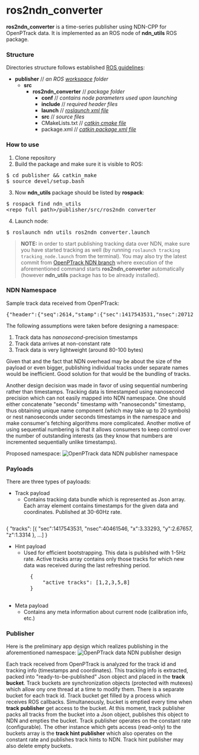 # ros2ndn_converter

**ros2ndn_converter** is a time-series publisher using NDN-CPP for OpenPTrack data. It is implemented as an ROS node of **ndn_utils** ROS package.

### Structure
Directories structure follows established [ROS guidelines](http://wiki.ros.org/ROS/Tutorials/CreatingPackage): 
 - **publisher** // _an ROS [workspace](http://wiki.ros.org/catkin/workspaces) folder_
    -  **src**
        -  **ros2ndn_converter** // _package folder_
            -  **conf** // _contains node parameters used upon launching_
            -  **include**  // _required header files_
            -  **launch**   // _[roslaunch xml file](http://wiki.ros.org/roslaunch/XML)_
            -  **src**  // _source files_
            -  CMakeLists.txt // _[catkin cmake file](http://wiki.ros.org/catkin/CMakeLists.txt)_
            -  package.xml  // _[catkin package xml file](http://wiki.ros.org/catkin/package.xml)_

### How to use
1. Clone repository
2. Build the package and make sure it is visible to ROS:
<pre>
$ cd publisher && catkin_make
$ source devel/setup.bash
</pre>
3. Now **ndn_utils** package should be listed by **rospack**:
<pre>
$ rospack find ndn_utils
&lt;repo_full_path&gt;/publisher/src/ros2ndn_converter
</pre>
4. Launch node:
<pre>
$ roslaunch ndn_utils ros2ndn_converter.launch
</pre>

> **NOTE:** in order to start publishing tracking data over NDN, make sure you have started tracking as well (by running `roslaunch tracking tracking_node.launch` from the terminal). You may also try the latest commit from [OpenPTrack NDN branch](https://github.com/OpenPTrack/open_ptrack/tree/ndn) where execution of the aforementioned command starts **ros2ndn_converter** automatically (however **ndn_utils** package has to be already installed).

### NDN Namespace
Sample track data received from OpenPTrack:
<pre>
{"header":{"seq":2614,"stamp":{"sec":1417543531,"nsec":207120105},"frame_id":"world"},"tracks":[{"id":4,"x":3.79707,"y":2.75168,"height":1.43847}]}
</pre>

The following assumptions were taken before designing a namespace:
1. Track data has _nanosecond_-precision timestamps
2. Track data arrives at non-constant rate
3. Track data is very lightweight (around 80-100 bytes)

Given that and the fact that NDN overhead may be about the size of the payload or even bigger, publishing individual tracks under separate names would be inefficient. Good solution for that would be the bundling of tracks.

Another design decision was made in favor of using sequential numbering rather than timestamps. Tracking data is timestamped using nanosecond precision which can not easily mapped into NDN namespace. One should either concatenate "seconds" timestamp with "nanoseconds" timestamp, thus obtaining unique name component (which may take up to 20 symbols) or nest nanoseconds under seconds timestamps in the namespace and make consumer's fetching algorithms more complicated. Another motive of using sequential numbering is that it allows consumers to keep control over the number of outstanding interests (as they know that numbers are incremented sequentially unlike timestamps).

Proposed namespace:
![OpenPTrack data NDN publisher namespace](https://raw.githubusercontent.com/named-data/ndn-opt/master/publisher/res/namespace.png)

### Payloads
There are three types of payloads:
- Track payload
    - Contains tracking data bundle which is represented as Json array. Each array element contains timestamps for the given data and coordinates. Published at 30-60Hz rate.
        <pre>
{
"tracks": [{
	        "sec":1417543531,
	        "nsec":40461546,
	        "x":3.33293,
	        "y":2.67657,
	        "z":1.3314
            },
            ...]
}
        </pre>
- Hint payload
    - Used for efficient bootstrapping. This data is published with 1-5Hz rate. Active tracks array contains only those tracks for which new data was received during the last refreshing period.
        <pre>
        {
            "active tracks": [1,2,3,5,8]
        }
        </pre>
- Meta payload
    - Contains any meta information about current node (calibration info, etc.)

### Publisher
Here is the preliminary app design which realizes publishing in the aforementioned namespace:
![OpenPTrack data NDN publisher design](https://raw.githubusercontent.com/named-data/ndn-opt/master/publisher/res/ndn-opt-publisher.png)

Each track received from OpenPTrack is analyzed for the track id and tracking info (timestamps and coordinates). This tracking info is extracted, packed into "ready-to-be-published" Json object and placed in the **track bucket**. Track buckets are synchronization objects (protected with mutexes) which allow ony one thread at a time to modify them. There is a separate bucket for each track id. Track bucket get filled by a process which receives ROS callbacks. Simultaneously, bucket is emptied every time when **track publisher** get access to the bucket. At this moment, track publisher packs all tracks from the bucket into a Json object, publishes this object to NDN and empties the bucket. Track publisher operates on the constant rate (configurable).
The other instance which gets access (read-only) to the buckets array is the **track hint publisher** which also operates on the constant rate and publishes track hints to NDN. Track hint publisher may also delete empty buckets.

